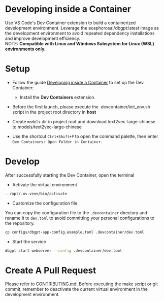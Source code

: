 # Developing inside a Container
Use VS Code's ​Dev Container extension to build a containerized development environment. Leverage the eosphorosai/dbgpt:latest image as the development environment to avoid repeated dependency installations and improve development efficiency.  
NOTE: **Compatible with Linux and Windows Subsystem for Linux (WSL) environments only.**
# Setup

- Follow the guide [Developing inside a Container](https://code.visualstudio.com/docs/devcontainers/containers) to set up the Dev Container:  
  - Install the ​**Dev Containers** extension.   

- Before the first launch, please execute the .devcontainer/init_env.sh script in the project root directory in **host**  
- Create `models` dir in project root and download text2vec-large-chinese to models/text2vec-large-chinese
- Use the shortcut `Ctrl+Shift+P` to open the command palette, then enter `Dev Containers: Open Folder in Container`.

# Develop  
After successfully starting the Dev Container, open the terminal    

- Activate the virtual environment
```bash
. /opt/.uv.venv/bin/activate
```

- Customize the configuration file  

You can copy the configuration file to the `.devcontainer` directory and rename it to `dev.toml` to avoid committing your personal configurations to the repository. 
```bash
cp configs/dbgpt-app-config.example.toml .devcontainer/dev.toml
```

- Start the service

```bash
dbgpt start webserver --config .devcontainer/dev.toml
```

# Create A Pull Request

Please refer to [CONTRIBUTING.md](../CONTRIBUTING.md). Before executing the make script or git commit, remember to deactivate the current virtual environment in the development environment.
